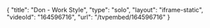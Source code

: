 {
    "title": "Don - Work Style",
    "type": "solo",
    "layout": "iframe-static",
    "videoId": "164596716",
    "url": "\/tvpembed\/164596716"
}